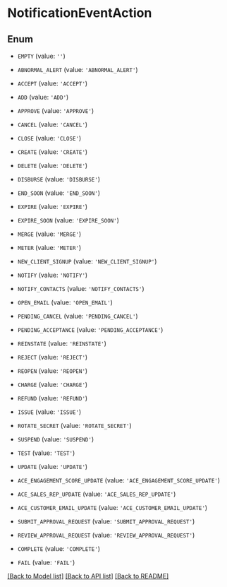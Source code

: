 # NotificationEventAction


## Enum

* `EMPTY` (value: `''`)

* `ABNORMAL_ALERT` (value: `'ABNORMAL_ALERT'`)

* `ACCEPT` (value: `'ACCEPT'`)

* `ADD` (value: `'ADD'`)

* `APPROVE` (value: `'APPROVE'`)

* `CANCEL` (value: `'CANCEL'`)

* `CLOSE` (value: `'CLOSE'`)

* `CREATE` (value: `'CREATE'`)

* `DELETE` (value: `'DELETE'`)

* `DISBURSE` (value: `'DISBURSE'`)

* `END_SOON` (value: `'END_SOON'`)

* `EXPIRE` (value: `'EXPIRE'`)

* `EXPIRE_SOON` (value: `'EXPIRE_SOON'`)

* `MERGE` (value: `'MERGE'`)

* `METER` (value: `'METER'`)

* `NEW_CLIENT_SIGNUP` (value: `'NEW_CLIENT_SIGNUP'`)

* `NOTIFY` (value: `'NOTIFY'`)

* `NOTIFY_CONTACTS` (value: `'NOTIFY_CONTACTS'`)

* `OPEN_EMAIL` (value: `'OPEN_EMAIL'`)

* `PENDING_CANCEL` (value: `'PENDING_CANCEL'`)

* `PENDING_ACCEPTANCE` (value: `'PENDING_ACCEPTANCE'`)

* `REINSTATE` (value: `'REINSTATE'`)

* `REJECT` (value: `'REJECT'`)

* `REOPEN` (value: `'REOPEN'`)

* `CHARGE` (value: `'CHARGE'`)

* `REFUND` (value: `'REFUND'`)

* `ISSUE` (value: `'ISSUE'`)

* `ROTATE_SECRET` (value: `'ROTATE_SECRET'`)

* `SUSPEND` (value: `'SUSPEND'`)

* `TEST` (value: `'TEST'`)

* `UPDATE` (value: `'UPDATE'`)

* `ACE_ENGAGEMENT_SCORE_UPDATE` (value: `'ACE_ENGAGEMENT_SCORE_UPDATE'`)

* `ACE_SALES_REP_UPDATE` (value: `'ACE_SALES_REP_UPDATE'`)

* `ACE_CUSTOMER_EMAIL_UPDATE` (value: `'ACE_CUSTOMER_EMAIL_UPDATE'`)

* `SUBMIT_APPROVAL_REQUEST` (value: `'SUBMIT_APPROVAL_REQUEST'`)

* `REVIEW_APPROVAL_REQUEST` (value: `'REVIEW_APPROVAL_REQUEST'`)

* `COMPLETE` (value: `'COMPLETE'`)

* `FAIL` (value: `'FAIL'`)

[[Back to Model list]](../README.md#documentation-for-models) [[Back to API list]](../README.md#documentation-for-api-endpoints) [[Back to README]](../README.md)


